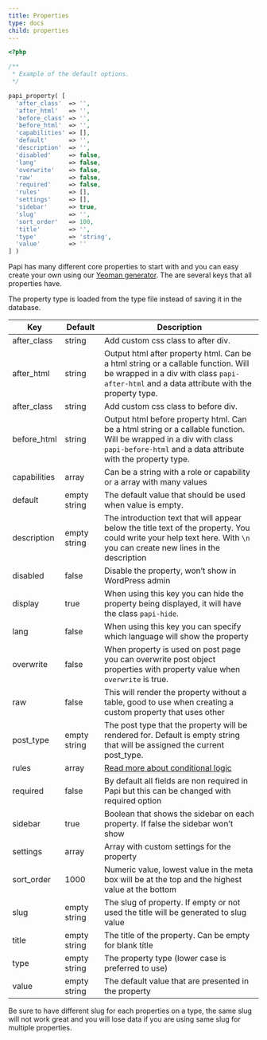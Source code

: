 ```yaml
---
title: Properties
type: docs
child: properties
---
```


```php
<?php

/**
 * Example of the default options.
 */

papi_property( [
  'after_class'  => '',
  'after_html'   => '',
  'before_class' => '',
  'before_html'  => '',
  'capabilities' => [],
  'default'      => '',
  'description'  => '',
  'disabled'     => false,
  'lang'         => false,
  'overwrite'    => false,
  'raw'          => false,
  'required'     => false,
  'rules'        => [],
  'settings'     => [],
  'sidebar'      => true,
  'slug'         => '',
  'sort_order'   => 100,
  'title'        => '',
  'type'         => 'string',
  'value'        => ''
] )
```

Papi has many different core properties to start with and you can easy create your own using our [Yeoman generator](https://github.com/wp-papi/generator-property). The are several keys that all properties have.

The property type is loaded from the type file instead of saving it in the database.

Key          | Default      | Description
-------------|--------------|---------------------------------------------------
after_class  | string       | Add custom css class to after div.
after_html   | string       | Output html after property html. Can be a html string or a callable function. Will be wrapped in a div with class `papi-after-html` and a data attribute with the property type.
after_class  | string       | Add custom css class to before div.
before_html  | string       | Output html before property html. Can be a html string or a callable function. Will be wrapped in a div with class `papi-before-html` and a data attribute with the property type.
capabilities | array        | Can be a string with a role or capability or a array with many values
default      | empty string | The default value that should be used when value is empty.
description  | empty string | The introduction text that will appear below the title text of the property. You could write your help text here. With `\n` you can create new lines in the description
disabled     | false        | Disable the property, won’t show in WordPress admin
display      | true         | When using this key you can hide the property being displayed, it will have the class `papi-hide`.
lang         | false        | When using this key you can specify which language will show the property
overwrite    | false        | When property is used on post page you can overwrite post object properties with property value when `overwrite` is true.
raw          | false        | This will render the property without a table, good to use when creating a custom property that uses other
post_type    | empty string | The post type that the property will be rendered for. Default is empty string that will be assigned the current post_type.
rules        | array        | [Read more about conditional logic](/docs/conditional_logic.html)
required     | false        | By default all fields are non required in Papi but this can be changed with required option
sidebar      | true         | Boolean that shows the sidebar on each property. If false the sidebar won’t show
settings     | array        | Array with custom settings for the property
sort_order   | 1000         | Numeric value, lowest value in the meta box will be at the top and the highest value at the bottom
slug         | empty string | The slug of property. If empty or not used the title will be generated to slug value
title        | empty string | The title of the property. Can be empty for blank title
type         | empty string | The property type (lower case is preferred to use)
value        | empty string | The default value that are presented in the property

Be sure to have different slug for each properties on a type, the same slug will not work great and you will lose data if you are using same slug for multiple properties.
